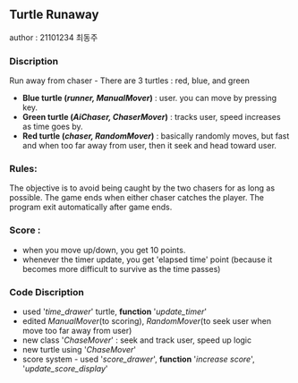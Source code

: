 ## Turtle Runaway
author : 21101234 최동주

### Discription
Run away from chaser - There are 3 turtles :  red, blue, and green

- **Blue turtle (_runner, ManualMover_)** : user. you can move by pressing key.
- **Green turtle (_AiChaser, ChaserMover_)** : tracks user, speed increases as time goes by.
- **Red turtle (_chaser, RandomMover_)** :  basically randomly moves, but fast and when too far away from user, then it seek and head toward user.


### Rules:
The objective is to avoid being caught by the two chasers for as long as possible. The game ends when either chaser catches the player. The program exit automatically after game ends.

### Score : 
- when you move up/down, you get 10 points.
- whenever the timer update, you get 'elapsed time' point (because it becomes more difficult to survive as the time passes)

### Code Discription
- used '_time_drawer_' turtle, **function** '_update_timer_'
- edited _ManualMover_(to scoring), _RandomMover_(to seek user when move too far away from user)
- new class '_ChaseMover_' : seek and track user, speed up logic
- new turtle using '_ChaseMover_'
- score system - used '_score_drawer_', **function** '_increase score_', '_update_score_display_' 